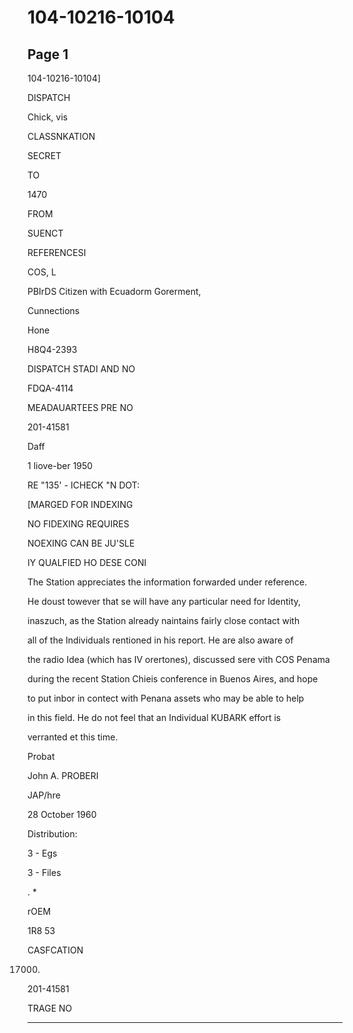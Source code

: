 # 104-10216-10104

## Page 1

104-10216-10104]

DISPATCH

Chick, vis

CLASSNKATION

SECRET

TO

1470

FROM

SUENCT

REFERENCESI

COS, L

PBIrDS Citizen with Ecuadorm Gorerment,

Cunnections

Hone

H8Q4-2393

DISPATCH STADI AND NO

FDQA-4114

MEADAUARTEES PRE NO

201-41581

Daff

1 liove-ber 1950

RE "135' - ICHECK "N DOT:

[MARGED FOR INDEXING

NO FIDEXING REQUIRES

NOEXING CAN BE JU'SLE

IY QUALFIED HO DESE CONI

The Station appreciates the information forwarded under reference.

He doust towever that se will have any particular need for Identity,

inaszuch, as the Station already naintains fairly close contact with

all of the Individuals rentioned in his report. He are also aware of

the radio Idea (which has IV orertones), discussed sere vith COS Penama

during the recent Station Chieis conference in Buenos Aires, and hope

to put inbor in contect with Penana assets who may be able to help

in this field. He do not feel that an Individual KUBARK effort is

verranted et this time.

Probat

John A. PROBERI

JAP/hre

28 October 1960

Distribution:

3 - Egs

3 - Files

. *

rOEM

1R8 53

CASFCATION

17000.

201-41581

TRAGE NO

---

